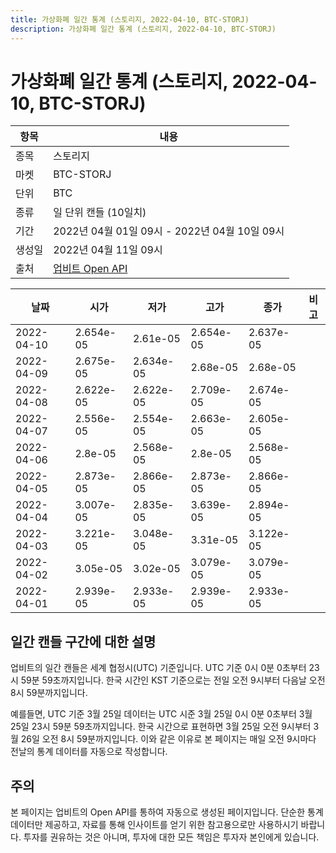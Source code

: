 ```yaml
---
title: 가상화폐 일간 통계 (스토리지, 2022-04-10, BTC-STORJ)
description: 가상화폐 일간 통계 (스토리지, 2022-04-10, BTC-STORJ)
---
```



가상화폐 일간 통계 (스토리지, 2022-04-10, BTC-STORJ)
===

|항목|내용|
|--|--|
|종목|스토리지|
|마켓|BTC-STORJ|
|단위|BTC|
|종류|일 단위 캔들 (10일치)|
|기간|2022년 04월 01일 09시 - 2022년 04월 10일 09시|
|생성일|2022년 04월 11일 09시|
|출처|[업비트 Open API](https://docs.upbit.com)|


|날짜|시가|저가|고가|종가|비고|
|--|--|--|--|--|--|
|2022-04-10|2.654e-05|2.61e-05|2.654e-05|2.637e-05|    |
|2022-04-09|2.675e-05|2.634e-05|2.68e-05|2.68e-05|    |
|2022-04-08|2.622e-05|2.622e-05|2.709e-05|2.674e-05|    |
|2022-04-07|2.556e-05|2.554e-05|2.663e-05|2.605e-05|    |
|2022-04-06|2.8e-05|2.568e-05|2.8e-05|2.568e-05|    |
|2022-04-05|2.873e-05|2.866e-05|2.873e-05|2.866e-05|    |
|2022-04-04|3.007e-05|2.835e-05|3.639e-05|2.894e-05|    |
|2022-04-03|3.221e-05|3.048e-05|3.31e-05|3.122e-05|    |
|2022-04-02|3.05e-05|3.02e-05|3.079e-05|3.079e-05|    |
|2022-04-01|2.939e-05|2.933e-05|2.939e-05|2.933e-05|    |


일간 캔들 구간에 대한 설명
---


업비트의 일간 캔들은 세계 협정시(UTC) 기준입니다. 
UTC 기준 0시 0분 0초부터 23시 59분 59초까지입니다. 
한국 시간인 KST 기준으로는 전일 오전 9시부터 다음날 오전 8시 59분까지입니다. 


예를들면, UTC 기준 3월 25일 데이터는 UTC 시준 3월 25일 0시 0분 0초부터 3월 25일 23시 59분 59초까지입니다. 
한국 시간으로 표현하면 3월 25일 오전 9시부터 3월 26일 오전 8시 59분까지입니다. 
이와 같은 이유로 본 페이지는 매일 오전 9시마다 전날의 통계 데이터를 자동으로 작성합니다. 


주의
---


본 페이지는 업비트의 Open API를 통하여 자동으로 생성된 페이지입니다. 
단순한 통계 데이터만 제공하고, 자료를 통해 인사이트를 얻기 위한 참고용으로만 사용하시기 바랍니다. 
투자를 권유하는 것은 아니며, 투자에 대한 모든 책임은 투자자 본인에게 있습니다. 
